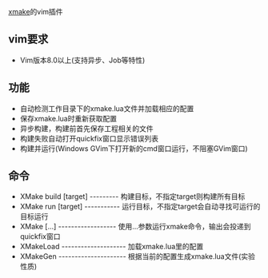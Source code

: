 
[xmake](https://github.com/tboox/xmake)的vim插件

## vim要求
* Vim版本8.0以上(支持异步、Job等特性)

## 功能
* 自动检测工作目录下的xmake.lua文件并加载相应的配置
* 保存xmake.lua时重新获取配置
* 异步构建，构建前首先保存工程相关的文件
* 构建失败自动打开quickfix窗口显示错误列表
* 构建并运行(Windows GVim下打开新的cmd窗口运行，不阻塞GVim窗口)

## 命令
* XMake build [target] --------- 构建目标，不指定target则构建所有目标
* XMake run [target] ----------- 运行目标，不指定target会自动寻找可运行的目标运行
* XMake [...] ------------------ 使用...参数运行xmake命令，输出会投递到quickfix窗口
* XMakeLoad -------------------- 加载xmake.lua里的配置
* XMakeGen --------------------- 根据当前的配置生成xmake.lua文件(实验性质)


